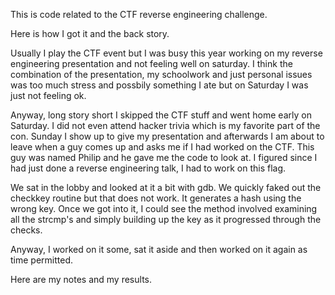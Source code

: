 This is code related to the CTF reverse engineering challenge.

Here is how I got it and the back story.

Usually I play the CTF event but I was busy this year working on my 
reverse engineering presentation and not feeling well on saturday.
I think the combination of the presentation, my schoolwork and just 
personal issues was too much stress and possbily something I ate
but on Saturday I was just not feeling ok.

Anyway, long story short I skipped the CTF stuff and went home early on
Saturday.  I did not even attend hacker trivia which is my favorite part of 
the con.  Sunday I show up to give my presentation and afterwards I am about to
leave when a guy comes up and asks me if I had worked on the CTF.  This guy was
named Philip and he gave me the code to look at.  I figured since I had just
done a reverse engineering talk, I had to work on this flag.

We sat in the lobby and looked at it a bit with gdb.  We quickly faked out the
checkkey routine but that does not work. It generates a hash using the wrong key.
Once we got into it, I could see the method involved examining all the 
strcmp's and simply building up the key as it progressed through the checks.

Anyway, I worked on it some, sat it aside and then worked on it again as time permitted.

Here are my notes and my results.
